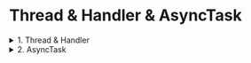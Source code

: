# Thread & Handler & AsyncTask

<details><summary>1. Thread & Handler </summary>  
  새로 만든 스레드는 메인 스레드와 별개로 실행될 수 있고 독립적인 실행이 가능하기 때문에 자주 사용된다. 다만 메인 스레드에서 관리하는 UI 구성요소를 접근할 때는 핸들러가 반드시 사용되어야 한다. 그 이유는 UI나 파일과 같은 리소스는 여러 개의 스레드가 동시에 접근했을 때 시스템에서 어떤 것을 먼저 처리해야 하는지 모르는 문제가 발생할 수 있기 때문이다. 핸들러는 각각의 스레드 안에 만들어질 수 있고 다른 스레드에서 요청하는 정보를 순서대로(queue) 실행시켜 줄 수 있기 때문에 리소스에 대한 동시 접근의 문제를 해결해 준다. 스레드에서 핸들러로 메시지를 보내려면 Message 객체를 사용하며, Message 객체를 obtainMessage 메소드로 참조한 후 sendMessage 메시지를 이용해 핸들러로 보내면 handleMessage 메소드가 자동으로 호출되기 때문에 전달된 Message 객체를 처리할 수 있다.  다만 이 과정이 세 단계를 거치면서 복잡해지기 때문에 좀 더 간단한 방법을 사용한다.  
Post 메소드 호출 : 핸들러의 Post메소드를 호출하면 Runnable객체를 전달할 수 있다. 핸들러로 전달된 Runnable객체는 메인 스레드에서 실행될 수 있으며, 따라서 UI를 접근하는 코드는 Runnable 객체 안에 넣어두면 된다. </details>

<details><summary>2. AsyncTask </summary>
  Thread를 사용하면서 UI객체에 접근하고 싶다면 핸들러를 사용하고, 이를 더욱 간편하게 하고자 post 메소드를 사용하였다. 그리고 이보다 더 나은 방식으로 AsyncTask를 활용한다. AsyncTask는 하나의 클래스 안에 스레드로 동작하는 부분과 UI객체에 접근하는 부분을 함께 넣어둘 수 있도록 한다. 이 때문에 스레드를 사용하는 하나의 작업 단위가 하나의 클래스로 만들어질 수 있다. 예제에서는 AsyncTask를 상속한 ProgressTask를 사용한다. AsyncTask가 doinBackground에서 값을 증가시키고 publishProgress를 통해서 UI업데이트까지 AsyncTask클래스 안에서 처리해준다.</details>
